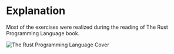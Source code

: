 # Explanation

Most of the exercises were realized during the reading of The Rust Programming Language book.

![The Rust Programming Language Cover](https://images-na.ssl-images-amazon.com/images/I/81Z%2B-LJRHdL.jpg)
